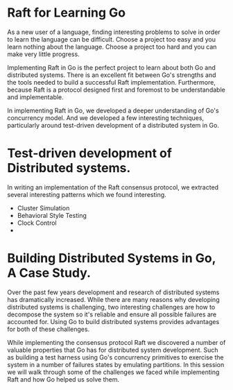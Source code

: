 Raft for Learning Go
====
As a new user of a language, finding interesting problems to solve in order to
learn the language can be difficult. Choose a project too easy and you learn
nothing about the language. Choose a project too hard and you can make very
little progress.

Implementing Raft in Go is the perfect project to learn about both Go and
distributed systems. There is an excellent fit between Go's strengths and the
tools needed to build a successful Raft implementation. Furthermore, because
Raft is a protocol designed first and foremost to be understandable and
implementable.

In implementing Raft in Go, we developed a deeper understanding of Go's
concurrency model. And we developed a few
interesting techniques, particularly around test-driven development of a
distributed system in Go.


Test-driven development of Distributed systems.
====
In writing an implementation of the Raft consensus protocol, we extracted
several interesting patterns which we found interesting.

* Cluster Simulation
* Behavioral Style Testing
* Clock Control
* 

Building Distributed Systems in Go, A Case Study.
====

Over the past few years development and research of distributed systems has
dramatically increased. While there are many reasons why developing distributed
systems is challenging, two interesting challenges are how to decompose the system
so it's reliable and ensure all possible failures are accounted for. Using Go
to build distributed systems provides advantages for both of these challenges.

While implementing the consensus protocol Raft we discovered a number of valuable
properties that Go has for distributed system development. Such as building a
test harness using Go's concurrency primitives to exercise the system in a number
of failures states by emulating partitions. In this session we will walk through
some of the challenges we faced while implementing Raft and how Go helped us
solve them.
